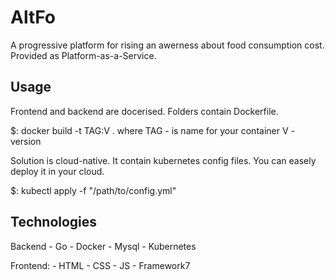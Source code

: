# AltFo

A progressive platform for rising an awerness about food consumption cost.
Provided as Platform-as-a-Service.

## Usage
Frontend and backend are docerised.
Folders contain Dockerfile.

$: docker build -t TAG:V .
where TAG - is name for your container
    V - version

Solution is cloud-native.
It contain kubernetes config files.
You can easely deploy it in your cloud.

$: kubectl apply -f "/path/to/config.yml"

## Technologies
Backend
    - Go
    - Docker
    - Mysql
    - Kubernetes

Frontend:
    - HTML
    - CSS
    - JS
    - Framework7